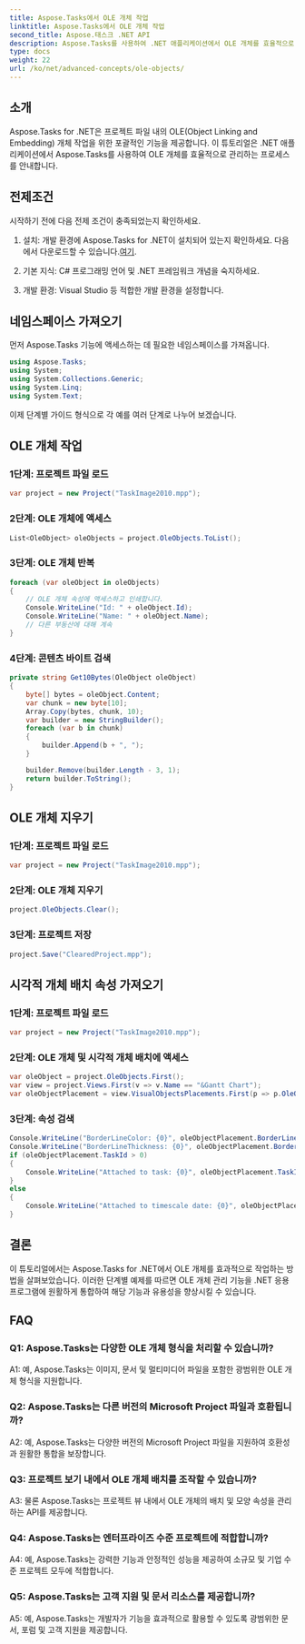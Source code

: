 ```yaml
---
title: Aspose.Tasks에서 OLE 개체 작업
linktitle: Aspose.Tasks에서 OLE 개체 작업
second_title: Aspose.태스크 .NET API
description: Aspose.Tasks를 사용하여 .NET 애플리케이션에서 OLE 개체를 효율적으로 사용하여 프로젝트 관리 기능을 향상시키는 방법을 알아보세요.
type: docs
weight: 22
url: /ko/net/advanced-concepts/ole-objects/
---
```

## 소개

Aspose.Tasks for .NET은 프로젝트 파일 내의 OLE(Object Linking and Embedding) 개체 작업을 위한 포괄적인 기능을 제공합니다. 이 튜토리얼은 .NET 애플리케이션에서 Aspose.Tasks를 사용하여 OLE 개체를 효율적으로 관리하는 프로세스를 안내합니다.

## 전제조건

시작하기 전에 다음 전제 조건이 충족되었는지 확인하세요.

1.  설치: 개발 환경에 Aspose.Tasks for .NET이 설치되어 있는지 확인하세요. 다음에서 다운로드할 수 있습니다.[여기](https://releases.aspose.com/tasks/net/).

2. 기본 지식: C# 프로그래밍 언어 및 .NET 프레임워크 개념을 숙지하세요.

3. 개발 환경: Visual Studio 등 적합한 개발 환경을 설정합니다.

## 네임스페이스 가져오기

먼저 Aspose.Tasks 기능에 액세스하는 데 필요한 네임스페이스를 가져옵니다.

```csharp
using Aspose.Tasks;
using System;
using System.Collections.Generic;
using System.Linq;
using System.Text;


```

이제 단계별 가이드 형식으로 각 예를 여러 단계로 나누어 보겠습니다.

## OLE 개체 작업

### 1단계: 프로젝트 파일 로드
```csharp
var project = new Project("TaskImage2010.mpp");
```

### 2단계: OLE 개체에 액세스
```csharp
List<OleObject> oleObjects = project.OleObjects.ToList();
```

### 3단계: OLE 개체 반복
```csharp
foreach (var oleObject in oleObjects)
{
    // OLE 개체 속성에 액세스하고 인쇄합니다.
    Console.WriteLine("Id: " + oleObject.Id);
    Console.WriteLine("Name: " + oleObject.Name);
    // 다른 부동산에 대해 계속
}
```

### 4단계: 콘텐츠 바이트 검색
```csharp
private string Get10Bytes(OleObject oleObject)
{
    byte[] bytes = oleObject.Content;
    var chunk = new byte[10];
    Array.Copy(bytes, chunk, 10);
    var builder = new StringBuilder();
    foreach (var b in chunk)
    {
        builder.Append(b + ", ");
    }

    builder.Remove(builder.Length - 3, 1);
    return builder.ToString();
}
```

## OLE 개체 지우기

### 1단계: 프로젝트 파일 로드
```csharp
var project = new Project("TaskImage2010.mpp");
```

### 2단계: OLE 개체 지우기
```csharp
project.OleObjects.Clear();
```

### 3단계: 프로젝트 저장
```csharp
project.Save("ClearedProject.mpp");
```

## 시각적 개체 배치 속성 가져오기

### 1단계: 프로젝트 파일 로드
```csharp
var project = new Project("TaskImage2010.mpp");
```

### 2단계: OLE 개체 및 시각적 개체 배치에 액세스
```csharp
var oleObject = project.OleObjects.First();
var view = project.Views.First(v => v.Name == "&Gantt Chart");
var oleObjectPlacement = view.VisualObjectsPlacements.First(p => p.OleObjectId == oleObject.Id);
```

### 3단계: 속성 검색
```csharp
Console.WriteLine("BorderLineColor: {0}", oleObjectPlacement.BorderLineColor);
Console.WriteLine("BorderLineThickness: {0}", oleObjectPlacement.BorderLineThickness);
if (oleObjectPlacement.TaskId > 0)
{
    Console.WriteLine("Attached to task: {0}", oleObjectPlacement.TaskId);
}
else
{
    Console.WriteLine("Attached to timescale date: {0}", oleObjectPlacement.TimescaleDate);
}
```

## 결론

이 튜토리얼에서는 Aspose.Tasks for .NET에서 OLE 개체를 효과적으로 작업하는 방법을 살펴보았습니다. 이러한 단계별 예제를 따르면 OLE 개체 관리 기능을 .NET 응용 프로그램에 원활하게 통합하여 해당 기능과 유용성을 향상시킬 수 있습니다.

## FAQ

### Q1: Aspose.Tasks는 다양한 OLE 개체 형식을 처리할 수 있습니까?

A1: 예, Aspose.Tasks는 이미지, 문서 및 멀티미디어 파일을 포함한 광범위한 OLE 개체 형식을 지원합니다.

### Q2: Aspose.Tasks는 다른 버전의 Microsoft Project 파일과 호환됩니까?

A2: 예, Aspose.Tasks는 다양한 버전의 Microsoft Project 파일을 지원하여 호환성과 원활한 통합을 보장합니다.

### Q3: 프로젝트 보기 내에서 OLE 개체 배치를 조작할 수 있습니까?

A3: 물론 Aspose.Tasks는 프로젝트 뷰 내에서 OLE 개체의 배치 및 모양 속성을 관리하는 API를 제공합니다.

### Q4: Aspose.Tasks는 엔터프라이즈 수준 프로젝트에 적합합니까?

A4: 예, Aspose.Tasks는 강력한 기능과 안정적인 성능을 제공하여 소규모 및 기업 수준 프로젝트 모두에 적합합니다.

### Q5: Aspose.Tasks는 고객 지원 및 문서 리소스를 제공합니까?

A5: 예, Aspose.Tasks는 개발자가 기능을 효과적으로 활용할 수 있도록 광범위한 문서, 포럼 및 고객 지원을 제공합니다.